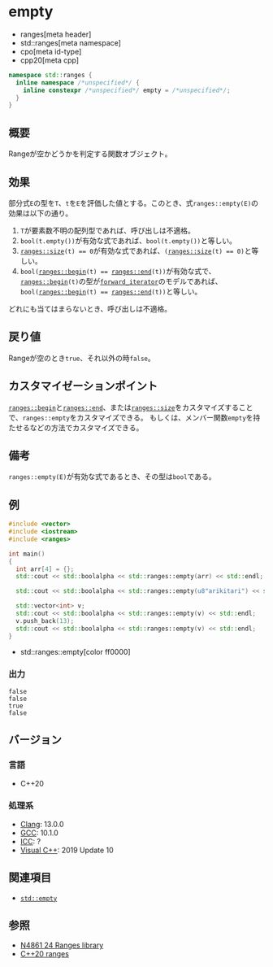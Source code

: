 # empty
* ranges[meta header]
* std::ranges[meta namespace]
* cpo[meta id-type]
* cpp20[meta cpp]

```cpp
namespace std::ranges {
  inline namespace /*unspecified*/ {
    inline constexpr /*unspecified*/ empty = /*unspecified*/;
  }
}
```

## 概要
Rangeが空かどうかを判定する関数オブジェクト。

## 効果
部分式`E`の型を`T`、`t`を`E`を評価した値とする。このとき、式`ranges::empty(E)`の効果は以下の通り。

1. `T`が要素数不明の配列型であれば、呼び出しは不適格。
2. `bool(t.empty())`が有効な式であれば、`bool(t.empty())`と等しい。
3. [`ranges::size`](size.md)`(t) == 0`が有効な式であれば、`(`[`ranges::size`](size.md)`(t) == 0)`と等しい。
4. `bool(`[`ranges::begin`](begin.md)`(t) == `[`ranges::end`](end.md)`(t))`が有効な式で、[`ranges::begin`](begin.md)`(t)`の型が[`forward_iterator`](/reference/iterator/forward_iterator.md)のモデルであれば、`bool(`[`ranges::begin`](begin.md)`(t) == `[`ranges::end`](end.md)`(t))`と等しい。

どれにも当てはまらないとき、呼び出しは不適格。

## 戻り値
Rangeが空のとき`true`、それ以外の時`false`。

## カスタマイゼーションポイント
[`ranges::begin`](begin.md)と[`ranges::end`](end.md)、または[`ranges::size`](size.md)をカスタマイズすることで、`ranges::empty`をカスタマイズできる。
もしくは、メンバー関数`empty`を持たせるなどの方法でカスタマイズできる。

## 備考
`ranges::empty(E)`が有効な式であるとき、その型は`bool`である。

## 例
```cpp example
#include <vector>
#include <iostream>
#include <ranges>

int main()
{
  int arr[4] = {};
  std::cout << std::boolalpha << std::ranges::empty(arr) << std::endl;

  std::cout << std::boolalpha << std::ranges::empty(u8"arikitari") << std::endl;

  std::vector<int> v;
  std::cout << std::boolalpha << std::ranges::empty(v) << std::endl;
  v.push_back(13);
  std::cout << std::boolalpha << std::ranges::empty(v) << std::endl;
}
```
* std::ranges::empty[color ff0000]

### 出力
```
false
false
true
false
```

## バージョン
### 言語
- C++20

### 処理系
- [Clang](/implementation.md#clang): 13.0.0
- [GCC](/implementation.md#gcc): 10.1.0
- [ICC](/implementation.md#icc): ?
- [Visual C++](/implementation.md#visual_cpp): 2019 Update 10

## 関連項目
- [`std::empty`](/reference/iterator/empty.md)

## 参照
- [N4861 24 Ranges library](https://timsong-cpp.github.io/cppwp/n4861/ranges)
- [C++20 ranges](https://techbookfest.org/product/5134506308665344)
